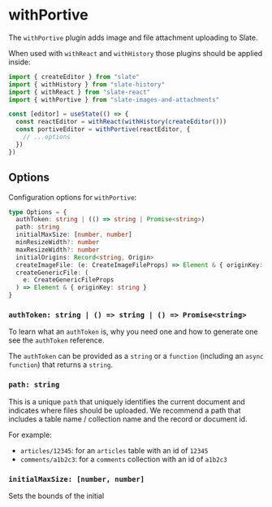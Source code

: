 # withPortive

The `withPortive` plugin adds image and file attachment uploading to Slate.

When used with `withReact` and `withHistory` those plugins should be applied inside:

```ts
import { createEditor } from "slate"
import { withHistory } from "slate-history"
import { withReact } from "slate-react"
import { withPortive } from "slate-images-and-attachments"

const [editor] = useState(() => {
  const reactEditor = withReact(withHistory(createEditor()))
  const portiveEditor = withPortive(reactEditor, {
    // ...options
  })
})
```

## Options

Configuration options for `withPortive`:

```ts
type Options = {
  authToken: string | (() => string | Promise<string>)
  path: string
  initialMaxSize: [number, number]
  minResizeWidth?: number
  maxResizeWidth?: number
  initialOrigins: Record<string, Origin>
  createImageFile: (e: CreateImageFileProps) => Element & { originKey: string }
  createGenericFile: (
    e: CreateGenericFileProps
  ) => Element & { originKey: string }
}
```

### `authToken: string | () => string | () => Promise<string>`

To learn what an `authToken` is, why you need one and how to generate one see the `authToken` reference.

The `authToken` can be provided as a `string` or a `function` (including an `async function`) that returns a `string`.

### `path: string`

This is a unique `path` that uniquely identifies the current document and indicates where files should be uploaded. We recommend a path that includes a table name / collection name and the record or document id.

For example:

- `articles/12345`: for an `articles` table with an id of `12345`
- `comments/a1b2c3`: for a `comments` collection with an id of `a1b2c3`

### `initialMaxSize: [number, number]`

Sets the bounds of the initial
